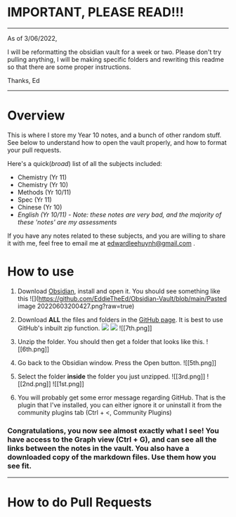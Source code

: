 # IMPORTANT, PLEASE READ!!!
--- 
As of 3/06/2022,

I will be reformatting the obsidian vault for a week or two. Please don't try pulling anything, I will be making specific folders and rewriting this readme so that there are some proper instructions. 

Thanks, Ed

---
# Overview
This is where I store my Year 10 notes, and a bunch of other random stuff. See below to understand how to open the vault properly, and how to format your pull requests.

Here's a quick(*broad*) list of all the subjects included:

- Chemistry (Yr 11)
- Chemistry (Yr 10)
- Methods (Yr 10/11)
- Spec (Yr 11)
- Chinese (Yr 10)
- *English (Yr 10/11) - Note: these notes are very bad, and the majority of these 'notes' are my assessments*

If you have any notes related to these subjects, and you are willing to share it with me, feel free to email me at edwardleehuynh@gmail.com .

# How to use

1. Download [Obsidian](https://obsidian.md/), install and open it. You should see something like this
![](https://github.com/EddieTheEd/Obsidian-Vault/blob/main/Pasted image 20220603200427.png?raw=true)

2. Download **ALL** the files and folders in the [GitHub page](https://github.com/EddieTheEd/Obsidian-Vault). It is best to use GitHub's inbuilt zip function.
![](https://github.com/EddieTheEd/Obsidian-Vault/blob/main/1st.jpg?raw=true)
![](https://github.com/EddieTheEd/Obsidian-Vault/blob/main/1st.jpg?raw=true)
![[7th.png]]

3. Unzip the folder. You should then get a folder that looks like this.
![[6th.png]]

4. Go back to the Obsidian window. Press the Open button.
![[5th.png]]

5. Select the folder **inside** the folder you just unzipped.
![[3rd.png]]
![[2nd.png]]
![[1st.png]]
7. You will probably get some error message regarding GitHub. That is the plugin that I've installed, you can either ignore it or uninstall it from the community plugins tab (Ctrl + <, Community Plugins)

### **Congratulations, you now see almost exactly what I see! You have access to the Graph view (Ctrl + G), and can see all the links between the notes in the vault. You also have a downloaded copy of the markdown files. Use them how you see fit.**

---
# How to do Pull Requests
